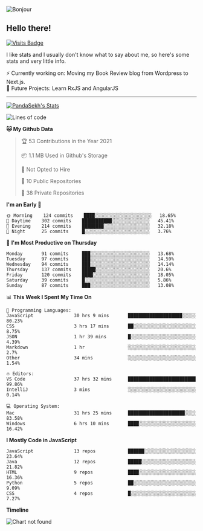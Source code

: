 ![Bonjour](https://i.redd.it/ayih4qogh2a51.png)

## Hello there!
[![Visits Badge](https://badges.pufler.dev/visits/PandaSekh/PandaSekh)](https://alessiofranceschi.me)

I like stats and I usually don't know what to say about me, so here's some stats and very little info.

⚡ Currently working on: Moving my Book Review blog from Wordpress to Next.js.  
🤔 Future Projects: Learn RxJS and AngularJS

---

[![PandaSekh's Stats](https://github-readme-stats.vercel.app/api?username=PandaSekh)](https://alessiofranceschi.me)

<!--START_SECTION:waka-->
![Lines of code](https://img.shields.io/badge/From%20Hello%20World%20I%27ve%20Written-3.9%20million%20lines%20of%20code-blue)

**🐱 My Github Data** 

> 🏆 53 Contributions in the Year 2021
 > 
> 📦 1.1 MB Used in Github's Storage 
 > 
> 🚫 Not Opted to Hire
 > 
> 📜 10 Public Repositories 
 > 
> 🔑 38 Private Repositories  
 > 
**I'm an Early 🐤** 

```text
🌞 Morning    124 commits    ████░░░░░░░░░░░░░░░░░░░░░   18.65% 
🌆 Daytime    302 commits    ███████████░░░░░░░░░░░░░░   45.41% 
🌃 Evening    214 commits    ████████░░░░░░░░░░░░░░░░░   32.18% 
🌙 Night      25 commits     █░░░░░░░░░░░░░░░░░░░░░░░░   3.76%

```
📅 **I'm Most Productive on Thursday** 

```text
Monday       91 commits     ███░░░░░░░░░░░░░░░░░░░░░░   13.68% 
Tuesday      97 commits     ███░░░░░░░░░░░░░░░░░░░░░░   14.59% 
Wednesday    94 commits     ███░░░░░░░░░░░░░░░░░░░░░░   14.14% 
Thursday     137 commits    █████░░░░░░░░░░░░░░░░░░░░   20.6% 
Friday       120 commits    ████░░░░░░░░░░░░░░░░░░░░░   18.05% 
Saturday     39 commits     █░░░░░░░░░░░░░░░░░░░░░░░░   5.86% 
Sunday       87 commits     ███░░░░░░░░░░░░░░░░░░░░░░   13.08%

```


📊 **This Week I Spent My Time On** 

```text
💬 Programming Languages: 
JavaScript               30 hrs 9 mins       ████████████████████░░░░░   80.23% 
CSS                      3 hrs 17 mins       ██░░░░░░░░░░░░░░░░░░░░░░░   8.75% 
JSON                     1 hr 39 mins        █░░░░░░░░░░░░░░░░░░░░░░░░   4.39% 
Markdown                 1 hr                ░░░░░░░░░░░░░░░░░░░░░░░░░   2.7% 
Other                    34 mins             ░░░░░░░░░░░░░░░░░░░░░░░░░   1.54%

🔥 Editors: 
VS Code                  37 hrs 32 mins      █████████████████████████   99.86% 
IntelliJ                 3 mins              ░░░░░░░░░░░░░░░░░░░░░░░░░   0.14%

💻 Operating System: 
Mac                      31 hrs 25 mins      █████████████████████░░░░   83.58% 
Windows                  6 hrs 10 mins       ████░░░░░░░░░░░░░░░░░░░░░   16.42%

```

**I Mostly Code in JavaScript** 

```text
JavaScript               13 repos            ██████░░░░░░░░░░░░░░░░░░░   23.64% 
Java                     12 repos            █████░░░░░░░░░░░░░░░░░░░░   21.82% 
HTML                     9 repos             ████░░░░░░░░░░░░░░░░░░░░░   16.36% 
Python                   5 repos             ██░░░░░░░░░░░░░░░░░░░░░░░   9.09% 
CSS                      4 repos             █░░░░░░░░░░░░░░░░░░░░░░░░   7.27%

```


**Timeline**

![Chart not found](https://raw.githubusercontent.com/PandaSekh/PandaSekh/master/charts/bar_graph.png) 


<!--END_SECTION:waka-->
